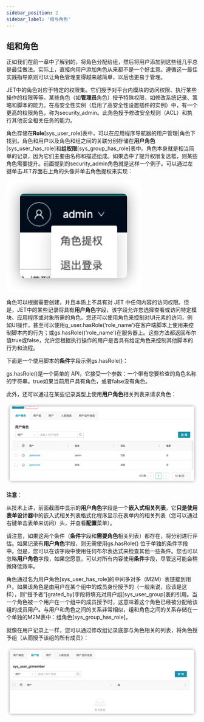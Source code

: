 ```yaml
---
sidebar_position: 2
sidebar_label: '组与角色'
---
```

## 组和角色

正如我们在前一章中了解到的，将角色分配给组，然后将用户添加到这些组几乎总是最佳做法。实际上，直接向用户添加角色从来都不是一个好主意。遵循这一最佳实践指导原则可以让角色管理变得越来越简单，以后也更易于管理。

JET中的角色对应于特定的权限集。它们授予对平台内模块的访问权限、执行某些操作的权限等等。某些角色（如**管理员**角色）授予特殊权限，如修改系统记录、策略和脚本的能力。在高安全性实例（启用了高安全性设置插件的实例）中，有一个更高的权限角色，称为security_admin。此角色授予修改安全规则（ACL）和执行其他安全相关任务的能力。

角色存储在**Role**[sys_user_role]表中，可以在应用程序导航器的用户管理|角色下找到。角色和用户以及角色和组之间的关联分别存储在**用户角色**[sys_user_has_role]和**组权限**[sys_group_has_role]表中。角色本身就是相当简单的记录，因为它们主要由名称和描述组成。如果选中了提升权限复选框，则某些角色需要提升。前面提到的security_admin角色就是这样一个例子。可以通过左键单击JET界面右上角的头像并单击角色提权来实现：

![角色提权](../../static/img/user-administration-and-security/elvate-role.png)

角色可以根据需要创建，并且本质上不具有对 JET 中任何内容的访问权限。但是，JET中的某些记录将具有**用户角色**字段，该字段允许您选择查看或访问特定模块、应用程序或对象所需的角色。您还可以使用角色来控制对UI元素的访问，例如UI操作，甚至可以使用g_user.hasRole(‘role_name’)在客户端脚本上使用来控制脚本内的行为；或gs.hasRole()'role_name')在服务器上。这些方法都返回布尔值true或false，允许您根据执行操作的用户是否具有给定角色来控制其他脚本的行为和流程。

下面是一个使用脚本的**条件**字段示例gs.hasRole()：

<!--这里是一个图片-->

gs.hasRole()是一个简单的 API，它接受一个参数：一个带有您要检查的角色名称的字符串。true如果当前用户具有角色，或者false没有角色。

此外，还可以通过在某些记录类型上使用**用户角色**相关列表来请求角色：

![用户角色](../../static/img/user-administration-and-security/userRole.png)

**注意**：

从技术上讲，前面截图中显示的**用户角色**字段是一个**嵌入式相关列表**，它**只是使用表单设计器**中的嵌入式相关列表格式化程序显示在表单内的相关列表（您可以通过右键单击表单来访问）头，并查看**配置**菜单）。

请注意，如果这两个条件（**条件**字段和**需要角色**相关列表）都存在，将分别进行评估。如果记录有**用户角色**字段，则无需使用gs.hasRole() 位于单独的条件字段中。但是，您可以在该字段中使用任何布尔表达式来检查其他一些条件。您也可以忽略**用户角色**字段，如果您愿意，可以对所有内容使用**条件**字段，尽管这可能会稍微降低效率。

角色通过名为用户角色[sys_user_has_role]的中间多对多（M2M）表链接到用户。如果该角色是由用户在某个组中的成员身份授予的（一般来说，应该是这样），则“授予者”[grated_by]字段将填充对用户组[sys_user_group]表的引用。当一个角色被一个用户在一个组中的成员授予时，这意味着这个角色已经被分配给该组的成员用户。与用户和角色之间的关系非常相似，组和角色之间的关系存储在一个单独的M2M表中：组角色[sys_group_has_role]。

就像在用户记录上一样，您可以通过修改组记录底部与角色相关的列表，将角色授予组（从而授予该组的所有成员）：

![用户组](../../static/img/user-administration-and-security/userGroup.png)

## 



